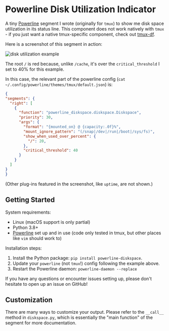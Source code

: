 # Powerline Disk Utilization Indicator

A tiny [Powerline](https://github.com/powerline/powerline) segment I wrote (originally for `tmux`) to show me disk space utilization in its status line. This component does not work natively with `tmux` - if you just want a native tmux-specific component, check out [tmux-df](https://github.com/tassaron/tmux-df).

Here is a screenshot of this segment in action:

![disk utilization example](doc/img/powerline-diskspace-screenshot.png)

The root `/` is red because, unlike `/cache`, it's over the `critical_threshold` I set to 40% for this example.

In this case, the relevant part of the powerline config (`cat ~/.config/powerline/themes/tmux/default.json`) is:

```json
{
"segments": {
  "right": [
    {
      "function": "powerline_diskspace.diskspace.Diskspace",
      "priority": 30,
      "args": {
        "format": "{mounted_on} @ {capacity:.0f}%",
        "mount_ignore_pattern": "(/snap|/dev|/run|/boot|/sys/fs)",
        "show_when_used_over_percent": {
          "/": 20,
        },
        "critical_threshold": 40
      }
    }
  ]
}
}
```

(Other plug-ins featured in the screenshot, like `uptime`, are not shown.)

## Getting Started

System requirements:
 * Linux (macOS support is only partial)
 * Python 3.8+
 * [Powerline](https://github.com/powerline/powerline) set up and in use (code only tested in tmux, but other places like `vim` should work to)

Installation steps:

1. Install the Python package: `pip install powerline-diskspace`.
2. Update your `powerline` (not `tmux`!) config following the example above.
3. Restart the Powerline daemon: `powerline-daemon --replace`

If you have any questions or encounter issues setting up, please don't hesitate to open up an issue on GitHub!


## Customization

There are many ways to customize your output. Please refer to the `__call__` method in `diskspace.py`, which is essentially the "main function" of the segment for more documentation.
